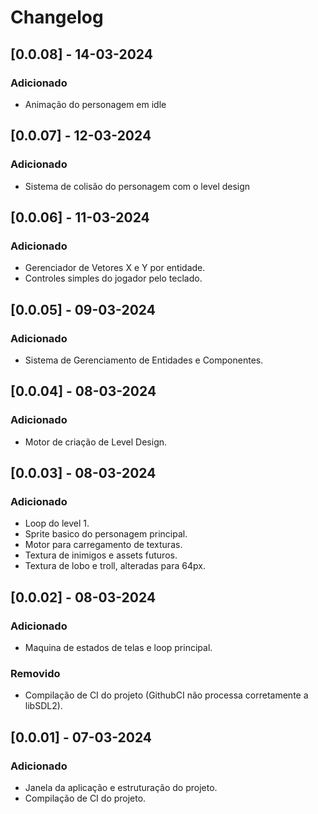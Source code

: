 # Changelog

## [0.0.08] - 14-03-2024

### Adicionado
- Animação do personagem em idle

## [0.0.07] - 12-03-2024

### Adicionado
- Sistema de colisão do personagem com o level design

## [0.0.06] - 11-03-2024

### Adicionado
- Gerenciador de Vetores X e Y por entidade.
- Controles simples do jogador pelo teclado.

## [0.0.05] - 09-03-2024

### Adicionado
- Sistema de Gerenciamento de Entidades e Componentes.

## [0.0.04] - 08-03-2024

### Adicionado
- Motor de criação de Level Design.

## [0.0.03] - 08-03-2024

### Adicionado
- Loop do level 1.
- Sprite basico do personagem principal.
- Motor para carregamento de texturas.
- Textura de inimigos e assets futuros.
- Textura de lobo e troll, alteradas para 64px.

## [0.0.02] - 08-03-2024

### Adicionado
- Maquina de estados de telas e loop principal.

### Removido
- Compilação de CI do projeto (GithubCI não processa corretamente a libSDL2).

## [0.0.01] - 07-03-2024

### Adicionado
- Janela da aplicação e estruturação do projeto.
- Compilação de CI do projeto.

[1.0.0]: https://github.com/example-project/releases/tag/v1.0.0
